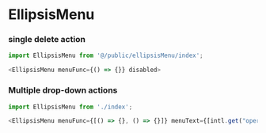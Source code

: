 # EllipsisMenu

### single delete action

```js
import EllipsisMenu from '@/public/ellipsisMenu/index';

<EllipsisMenu menuFunc={() => {}} disabled>

```

### Multiple drop-down actions

```js
import EllipsisMenu from './index';

<EllipsisMenu menuFunc={[() => {}, () => {}]} menuText={[intl.get("operation.modify"),intl.get("operation.delete")]} disabled={[false, true]}>

```
